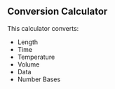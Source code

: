 Conversion Calculator
-
This calculator converts:
 - Length
 - Time
 - Temperature
 - Volume
 - Data
 - Number Bases
